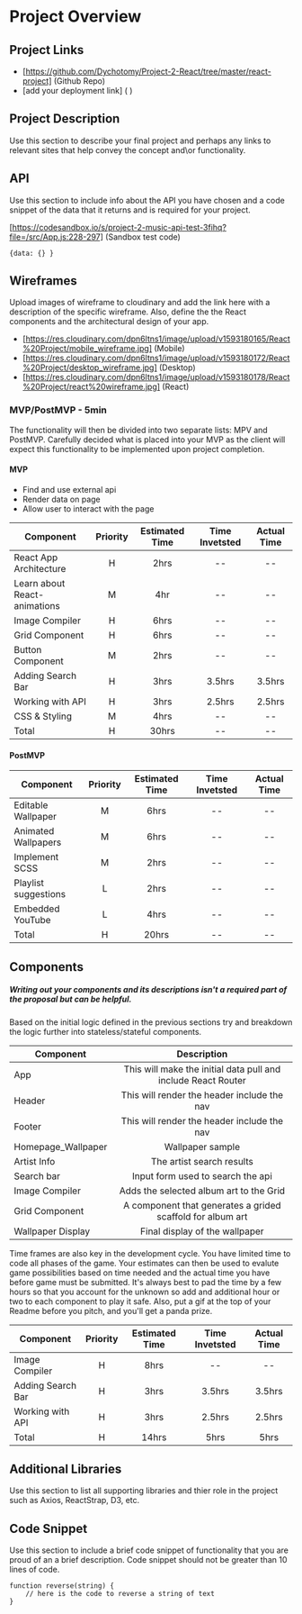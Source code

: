 # Project Overview

## Project Links

- [https://github.com/Dychotomy/Project-2-React/tree/master/react-project] (Github Repo)
- [add your deployment link] ( )

## Project Description

Use this section to describe your final project and perhaps any links to relevant sites that help convey the concept and\or functionality.

## API

Use this section to include info about the API you have chosen and a code snippet of the data that it returns and is required for your project. 


[https://codesandbox.io/s/project-2-music-api-test-3fihq?file=/src/App.js:228-297] (Sandbox test code)
```
{data: {} }
```


## Wireframes

Upload images of wireframe to cloudinary and add the link here with a description of the specific wireframe. Also, define the the React components and the architectural design of your app.

- [https://res.cloudinary.com/dpn6ltns1/image/upload/v1593180165/React%20Project/mobile_wireframe.jpg] (Mobile)
- [https://res.cloudinary.com/dpn6ltns1/image/upload/v1593180172/React%20Project/desktop_wireframe.jpg] (Desktop)
- [https://res.cloudinary.com/dpn6ltns1/image/upload/v1593180178/React%20Project/react%20wireframe.jpg] (React)


### MVP/PostMVP - 5min

The functionality will then be divided into two separate lists: MPV and PostMVP.  Carefully decided what is placed into your MVP as the client will expect this functionality to be implemented upon project completion.  

#### MVP 
- Find and use external api 
- Render data on page 
- Allow user to interact with the page

| Component | Priority | Estimated Time | Time Invetsted | Actual Time |
| --- | :---: |  :---: | :---: | :---: |
| React App Architecture | H | 2hrs | -- | -- |
| Learn about React-animations | M | 4hr | -- | -- |
| Image Compiler | H | 6hrs | -- | -- |
| Grid Component | H | 6hrs | -- | -- |
| Button Component | M | 2hrs | -- | -- |
| Adding Search Bar | H | 3hrs| 3.5hrs | 3.5hrs |
| Working with API | H | 3hrs| 2.5hrs | 2.5hrs |
| CSS & Styling | M | 4hrs | -- | -- |
| Total | H | 30hrs| -- | -- |

#### PostMVP 

| Component | Priority | Estimated Time | Time Invetsted | Actual Time |
| --- | :---: |  :---: | :---: | :---: |
| Editable Wallpaper | M | 6hrs | -- | -- |
| Animated Wallpapers | M | 6hrs | -- | -- |
| Implement SCSS | M | 2hrs | -- | -- |
| Playlist suggestions | L | 2hrs | -- | -- |
| Embedded YouTube | L | 4hrs | -- | -- |
| Total | H | 20hrs| -- | -- |


## Components
##### Writing out your components and its descriptions isn't a required part of the proposal but can be helpful.

Based on the initial logic defined in the previous sections try and breakdown the logic further into stateless/stateful components. 

| Component | Description | 
| --- | :---: |  
| App | This will make the initial data pull and include React Router| 
| Header | This will render the header include the nav | 
| Footer | This will render the header include the nav | 
| Homepage_Wallpaper | Wallpaper sample |
| Artist Info | The artist search results |
| Search bar | Input form used to search the api |
| Image Compiler | Adds the selected album art to the Grid |
| Grid Component | A component that generates a grided scaffold for album art |
| Wallpaper Display | Final display of the wallpaper |  


Time frames are also key in the development cycle.  You have limited time to code all phases of the game.  Your estimates can then be used to evalute game possibilities based on time needed and the actual time you have before game must be submitted. It's always best to pad the time by a few hours so that you account for the unknown so add and additional hour or two to each component to play it safe. Also, put a gif at the top of your Readme before you pitch, and you'll get a panda prize.

| Component | Priority | Estimated Time | Time Invetsted | Actual Time |
| --- | :---: |  :---: | :---: | :---: |
| Image Compiler | H | 8hrs | -- | -- 
| Adding Search Bar | H | 3hrs| 3.5hrs | 3.5hrs |
| Working with API | H | 3hrs| 2.5hrs | 2.5hrs |
| Total | H | 14hrs| 5hrs | 5hrs |

## Additional Libraries
 Use this section to list all supporting libraries and thier role in the project such as Axios, ReactStrap, D3, etc. 

## Code Snippet

Use this section to include a brief code snippet of functionality that you are proud of an a brief description.  Code snippet should not be greater than 10 lines of code. 

```
function reverse(string) {
	// here is the code to reverse a string of text
}
```